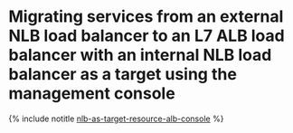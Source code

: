 # Migrating services from an external NLB load balancer to an L7 ALB load balancer with an internal NLB load balancer as a target using the management console

{% include notitle [nlb-as-target-resource-alb-console](../../../../_tutorials/security/nlb-as-target-resource-alb-console.md) %}
